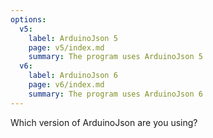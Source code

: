 ```yaml
---
options:
  v5:
    label: ArduinoJson 5
    page: v5/index.md
    summary: The program uses ArduinoJson 5
  v6:
    label: ArduinoJson 6
    page: v6/index.md
    summary: The program uses ArduinoJson 6
---
```


Which version of ArduinoJson are you using?
